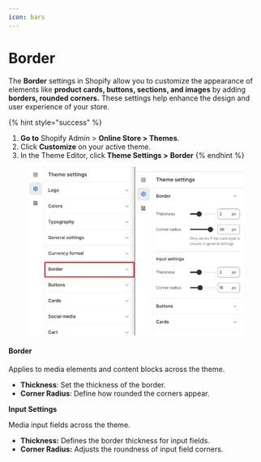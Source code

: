 ```yaml
---
icon: bars
---
```


# Border

The **Border** settings in Shopify allow you to customize the appearance of elements like **product cards, buttons, sections, and images** by adding **borders, rounded corners.** These settings help enhance the design and user experience of your store.

{% hint style="success" %}
1. **Go to** Shopify Admin > **Online Store > Themes**.
2. Click **Customize** on your active theme.
3. In the Theme Editor, click **Theme Settings >** **Border**
{% endhint %}

<figure><img src="../.gitbook/assets/border.png" alt=""><figcaption></figcaption></figure>

#### **Border**&#x20;

Applies to media elements and content blocks across the theme.

* **Thickness**: Set the thickness of the border.
* **Corner Radius**: Define how rounded the corners appear.

**Input Settings**

Media input fields across the theme.

* **Thickness:** Defines the border thickness for input fields.
* **Corner Radius:** Adjusts the roundness of input field corners.



